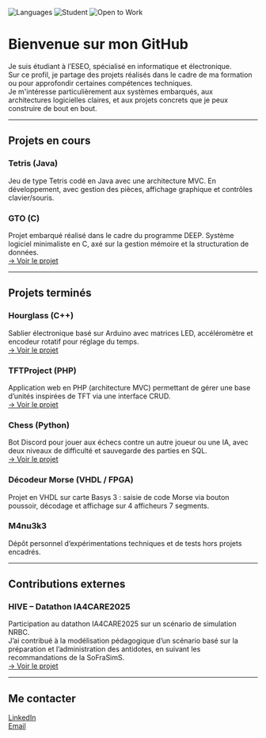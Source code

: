 ![Languages](https://img.shields.io/badge/Languages-Python%2C%20C%2C%20VHDL%2C%20PHP-blue)
![Student](https://img.shields.io/badge/Status-Étudiant%20ESEO-lightgrey)
![Open to Work](https://img.shields.io/badge/Open%20To-Stages%20et%20Projets-green)

# Bienvenue sur mon GitHub

Je suis étudiant à l’ESEO, spécialisé en informatique et électronique.  
Sur ce profil, je partage des projets réalisés dans le cadre de ma formation ou pour approfondir certaines compétences techniques.  
Je m'intéresse particulièrement aux systèmes embarqués, aux architectures logicielles claires, et aux projets concrets que je peux construire de bout en bout.

---

## Projets en cours

### Tetris (Java)  
Jeu de type Tetris codé en Java avec une architecture MVC. En développement, avec gestion des pièces, affichage graphique et contrôles clavier/souris.

### GTO (C)  
Projet embarqué réalisé dans le cadre du programme DEEP. Système logiciel minimaliste en C, axé sur la gestion mémoire et la structuration de données.  
[→ Voir le projet](https://github.com/M4nu3k3/GTO)

---

## Projets terminés

### Hourglass (C++)  
Sablier électronique basé sur Arduino avec matrices LED, accéléromètre et encodeur rotatif pour réglage du temps.  
[→ Voir le projet](https://github.com/M4nu3k3/Hourglass)

### TFTProject (PHP)  
Application web en PHP (architecture MVC) permettant de gérer une base d’unités inspirées de TFT via une interface CRUD.  
[→ Voir le projet](https://github.com/M4nu3k3/TFTProject)

### Chess (Python)  
Bot Discord pour jouer aux échecs contre un autre joueur ou une IA, avec deux niveaux de difficulté et sauvegarde des parties en SQL.  
[→ Voir le projet](https://github.com/lSkyCraftl/Chess)

### Décodeur Morse (VHDL / FPGA)  
Projet en VHDL sur carte Basys 3 : saisie de code Morse via bouton poussoir, décodage et affichage sur 4 afficheurs 7 segments.

### M4nu3k3  
Dépôt personnel d’expérimentations techniques et de tests hors projets encadrés.

---

## Contributions externes

### HIVE – Datathon IA4CARE2025  
Participation au datathon IA4CARE2025 sur un scénario de simulation NRBC.  
J’ai contribué à la modélisation pédagogique d’un scénario basé sur la préparation et l’administration des antidotes, en suivant les recommandations de la SoFraSimS.  
[→ Voir le projet](https://github.com/LucasMorize/HIVE)

---

## Me contacter

[LinkedIn](https://www.linkedin.com/in/ton-profil)  
[Email](mailto:ton.email@domain.com)

